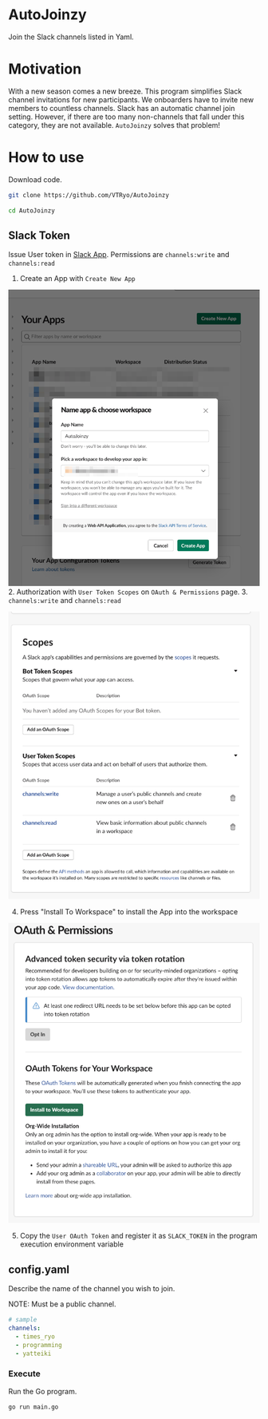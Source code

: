 # AutoJoinzy

Join the Slack channels listed in Yaml.

# Motivation

With a new season comes a new breeze. This program simplifies Slack channel invitations for new participants. We onboarders have to invite new members to countless channels. Slack has an automatic channel join setting. However, if there are too many non-channels that fall under this category, they are not available. `AutoJoinzy` solves that problem!


# How to use

Download code.

```sh
git clone https://github.com/VTRyo/AutoJoinzy
```

```sh
cd AutoJoinzy
```

## Slack Token

Issue User token in [Slack App](https://api.slack.com/apps/).
Permissions are `channels:write` and `channels:read`

1. Create an App with `Create New App`

![Create New App](./img/create_app.png)
2. Authorization with `User Token Scopes` on `OAuth & Permissions` page.
   3. `channels:write` and `channels:read`

![User Token Scopes](./img/user_token_scopes.png)

4. Press "Install To Workspace" to install the App into the workspace

![Install To Workspace](./img/install_to_workspace.png)

5. Copy the `User OAuth Token` and register it as `SLACK_TOKEN` in the program execution environment variable


## config.yaml

Describe the name of the channel you wish to join. 

NOTE: Must be a public channel.

```yaml
# sample
channels:
  - times_ryo
  - programming
  - yatteiki
```

### Execute

Run the Go program.

```sh
go run main.go
```
